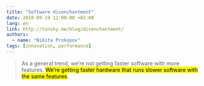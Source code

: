 ```yaml
---
title: "Software disenchantment"
date: 2018-09-19 12:00:00 +02:00
lang: en
link: http://tonsky.me/blog/disenchantment/
authors:
  - name: "Nikita Prokopov"
tags: [innovation, performance]
---
```


> As a general trend, we’re not getting faster software with more features. <mark>We’re getting faster hardware that runs slower software with the same features</mark>.
